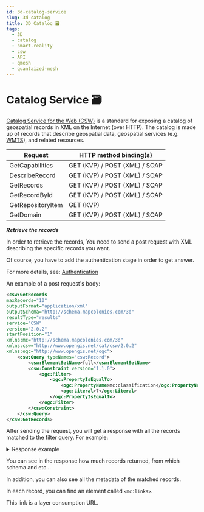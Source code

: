 ```yaml
---
id: 3d-catalog-service
slug: 3d-catalog
title: 3D Catalog 🗃️
tags:
  - 3D
  - catalog
  - smart-reality
  - csw
  - API
  - qmesh
  - quantaized-mesh
---
```


# Catalog Service 🗃️
 [Catalog Service for the Web (CSW)](/docs/ogc/protocols/ogc-csw/ogc-csw) is a standard for exposing a catalog of geospatial records in XML on the Internet (over HTTP). The catalog is made up of records that describe geospatial data, geospatial services (e.g. [WMTS](/docs/ogc/protocols/ogc-wmts)), and related resources.

| **Request** | **HTTP method binding(s)** |
| ----------- | ----------- |
| GetCapabilities | GET (KVP) / POST (XML) / SOAP |
| DescribeRecord | GET (KVP) / POST (XML) / SOAP |
| GetRecords | GET (KVP) / POST (XML) / SOAP |
| GetRecordById | GET (KVP) / POST (XML) / SOAP |
| GetRepositoryItem | GET (KVP) |
| GetDomain | GET (KVP) / POST (XML) / SOAP |

**_Retrieve the records_**

In order to retrieve the records, You need to send a post request with XML describing the specific records you want.

Of course, you have to add the authentication stage in order to get answer.

For more details, see: [Authentication](/docs/MapColonies/authentication)

An example of a post request's body:

```xml title="Get all records with classification equal to 7"
<csw:GetRecords
maxRecords="10"
outputFormat="application/xml"
outputSchema="http://schema.mapcolonies.com/3d"
resultType="results"
service="CSW"
version="2.0.2"
startPosition="1"
xmlns:mc="http://schema.mapcolonies.com/3d"
xmlns:csw="http://www.opengis.net/cat/csw/2.0.2"
xmlns:ogc="http://www.opengis.net/ogc">
    <csw:Query typeNames="csw:Record">
        <csw:ElementSetName>full</csw:ElementSetName>
        <csw:Constraint version="1.1.0">
            <ogc:Filter>
                <ogc:PropertyIsEqualTo>
                    <ogc:PropertyName>mc:classification</ogc:PropertyName>
                    <ogc:Literal>7</ogc:Literal>
                </ogc:PropertyIsEqualTo>
            </ogc:Filter>
        </csw:Constraint>
    </csw:Query>
</csw:GetRecords>
```

After sending the request, you will get a response with all the records matched to the filter query. For example:

<details>
  <summary>Response example</summary>

```xml title="3D Records Response"
<?xml version="1.0" encoding="UTF-8" standalone="no"?>
<csw:GetRecordsResponse xmlns:csw="http://www.opengis.net/cat/csw/2.0.2" xmlns:dc="http://purl.org/dc/elements/1.1/" xmlns:dct="http://purl.org/dc/terms/" xmlns:gmd="http://www.isotc211.org/2005/gmd" xmlns:gml="http://www.opengis.net/gml" xmlns:ows="http://www.opengis.net/ows" xmlns:xs="http://www.w3.org/2001/XMLSchema" xmlns:xsi="http://www.w3.org/2001/XMLSchema-instance" xmlns:mc="http://schema.mapcolonies.com/3d" version="2.0.2" xsi:schemaLocation="http://www.opengis.net/cat/csw/2.0.2 http://schemas.opengis.net/csw/2.0.2/CSW-discovery.xsd">
    <csw:SearchStatus timestamp="2022-06-16T07:12:25Z"/>
    <csw:SearchResults numberOfRecordsMatched="3" numberOfRecordsReturned="3" nextRecord="0" recordSchema="http://schema.mapcolonies.com/3d" elementSet="full">
        <mc:MC3DRecord>
            <mc:accuracyLEP90>999.0</mc:accuracyLEP90>
            <mc:classification>5</mc:classification>
            <mc:footprint>{"type":"Polygon","coordinates":[[[31.2603,33.4345],[31.2603,34.4888],[32.3353,34.4888],[32.3353,33.4345],[31.2603,33.4345]]]}</mc:footprint>
            <mc:geographicArea>ישראל</mc:geographicArea>
            <mc:maxHorizontalAccuracyCE90>999.0</mc:maxHorizontalAccuracyCE90>
            <mc:id>c2bbeeee-6081-4e69-918c-287f48ea244d</mc:id>
            <mc:links scheme="3DTiles" name="" description="">http://model-server-3d/path/to/file/tileset.json</mc:links>
            <mc:producerName>TZAHAL</mc:producerName>
            <mc:productBBox>31.2603,33.4345,32.3353,34.4888</mc:productBBox>
            <mc:productId>c2bbeeee-6081-4e69-918c-287f48ea244d</mc:productId>
            <mc:productName>מודל פריז</mc:productName>
            <mc:productType>3DPhotoRealistic</mc:productType>
            <mc:productVersion>1</mc:productVersion>
            <mc:productionMethod>photogrammetric</mc:productionMethod>
            <mc:productionSystem>P-30</mc:productionSystem>
            <mc:productionSystemVersion>1</mc:productionSystemVersion>
            <mc:region>צפון</mc:region>
            <mc:sensors>sensor1</mc:sensors>
            <mc:imagingTimeEndUTC>2022-06-15T10:39:00Z</mc:imagingTimeEndUTC>
            <mc:imagingTimeBeginUTC>2022-06-15T10:39:00Z</mc:imagingTimeBeginUTC>
            <mc:SRS>4567</mc:SRS>
            <mc:SRSName>WGS24GEO</mc:SRSName>
            <mc:type>RECORD_3D</mc:type>
            <ows:BoundingBox crs="urn:x-ogc:def:crs:EPSG:6.11:4326" dimensions="2">
                <ows:LowerCorner>33.4345 31.2603</ows:LowerCorner>
                <ows:UpperCorner>34.4888 32.3353</ows:UpperCorner>
            </ows:BoundingBox>
        </mc:MC3DRecord>
        <mc:MC3DRecord>
            <mc:accuracyLEP90>999.0</mc:accuracyLEP90>
            <mc:classification>7</mc:classification>
            <mc:footprint>{"type":"Polygon","coordinates":[[[32.2603,34.4345],[32.2603,35.4888],[33.3353,35.4888],[33.3353,34.4345],[32.2603,34.4345]]]}</mc:footprint>
            <mc:geographicArea>ישראל</mc:geographicArea>
            <mc:maxHorizontalAccuracyCE90>999.0</mc:maxHorizontalAccuracyCE90>
            <mc:id>c2bbeeee-6081-4e69-918c-287f48ea244d</mc:id>
            <mc:links scheme="3DTiles" name="" description="">http://model-server-3d/path/to/file/tileset.json</mc:links>
            <mc:producerName>TZAHAL</mc:producerName>
            <mc:productBBox>32.2603,34.4345,33.3353,35.4888</mc:productBBox>
            <mc:productId>c2bb5433ee-6081-4e69-918c-287f48ea244d</mc:productId>
            <mc:productName>מודל סיני</mc:productName>
            <mc:productType>3DPhotoRealistic</mc:productType>
            <mc:productVersion>1</mc:productVersion>
            <mc:productionMethod>photogrammetric</mc:productionMethod>
            <mc:productionSystem>P-80</mc:productionSystem>
            <mc:productionSystemVersion>1</mc:productionSystemVersion>
            <mc:region>דרום מזרח</mc:region>
            <mc:sensors>sensor2</mc:sensors>
            <mc:imagingTimeEndUTC>2022-06-15T10:39:00Z</mc:imagingTimeEndUTC>
            <mc:imagingTimeBeginUTC>2022-06-15T10:39:00Z</mc:imagingTimeBeginUTC>
            <mc:SRS>4567</mc:SRS>
            <mc:SRSName>WGS24GEO</mc:SRSName>
            <mc:type>RECORD_3D</mc:type>
            <ows:BoundingBox crs="urn:x-ogc:def:crs:EPSG:6.11:4326" dimensions="2">
                <ows:LowerCorner>34.4345 32.2603</ows:LowerCorner>
                <ows:UpperCorner>35.4888 33.3353</ows:UpperCorner>
            </ows:BoundingBox>
        </mc:MC3DRecord>
        <mc:MC3DRecord>
            <mc:accuracyLEP90>999.0</mc:accuracyLEP90>
            <mc:classification>7</mc:classification>
            <mc:creationDateUTC>2022-06-15</mc:creationDateUTC>
            <mc:footprint>{"type":"Polygon","coordinates":[[[11,22],[11,33],[44,33],[44,22],[11,22]]]}</mc:footprint>
            <mc:geographicArea>North</mc:geographicArea>
            <mc:maxHorizontalAccuracyCE90>999.0</mc:maxHorizontalAccuracyCE90>
            <mc:id>11111111-1111-1111-1111-111111111111</mc:id>
            <mc:links scheme="3DTiles" name="" description="">http://model-server-3d/path/to/file/tileset.json</mc:links>
            <mc:producerName>aa</mc:producerName>
            <mc:productBBox>11,22,44,33</mc:productBBox>
            <mc:productId>11111111-1111-1111-1111-111111111111</mc:productId>
            <mc:productName>aaa</mc:productName>
            <mc:productType>type</mc:productType>
            <mc:productVersion>1</mc:productVersion>
            <mc:productionMethod></mc:productionMethod>
            <mc:productionSystem></mc:productionSystem>
            <mc:productionSystemVersion>1</mc:productionSystemVersion>
            <mc:region>region</mc:region>
            <mc:sensors>aa</mc:sensors>
            <mc:imagingTimeEndUTC>2022-06-15</mc:imagingTimeEndUTC>
            <mc:imagingTimeBeginUTC>2022-06-15</mc:imagingTimeBeginUTC>
            <mc:SRS>23</mc:SRS>
            <mc:SRSName>1234</mc:SRSName>
            <mc:type>revorsd</mc:type>
            <ows:BoundingBox crs="urn:x-ogc:def:crs:EPSG:6.11:23" dimensions="2">
                <ows:LowerCorner>22 11</ows:LowerCorner>
                <ows:UpperCorner>33 44</ows:UpperCorner>
            </ows:BoundingBox>
        </mc:MC3DRecord>
    </csw:SearchResults>
</csw:GetRecordsResponse>
```

</details>

You can see in the response how much records returned, from which schema and etc...

In addition, you can also see all the metadata of the matched records.

In each record, you can find an element called `<mc:links>`.

This link is a layer consumption URL.
